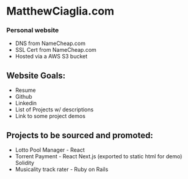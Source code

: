 # MatthewCiaglia.com
### Personal website
* DNS from NameCheap.com
* SSL Cert from NameCheap.com
* Hosted via a AWS S3 bucket

## Website Goals:
* Resume
* Github
* Linkedin
* List of Projects w/ descriptions
* Link to some project demos

## Projects to be sourced and promoted:
* Lotto Pool Manager - React
* Torrent Payment - React Next.js (exported to static html for demo) Solidity
* Musicality track rater - Ruby on Rails

